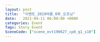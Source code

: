 ```yaml
---
layout: post
title:  "이벤트_2019여름_0화_오프닝"
date:   2021-04-11 06:00:00 +0000
categories: Event
Tags: Story Event
SceneCode: ["scene_evt190627_cp0_q1_s10"]
---
```

